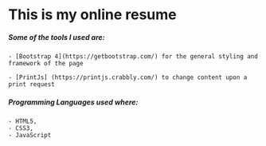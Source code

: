 # This is my online resume

##### Some of the tools I used are:
    - [Bootstrap 4](https://getbootstrap.com/) for the general styling and framework of the page
        
    - [PrintJs] (https://printjs.crabbly.com/) to change content upon a print request
        
##### Programming Languages used where:     
    - HTML5, 
    - CSS3, 
    - JavaScript
